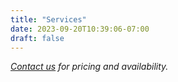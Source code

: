 ```yaml
---
title: "Services"
date: 2023-09-20T10:39:06-07:00
draft: false
---
```

*[Contact us](mailto:hello@pugtech.co) for pricing and availability.*